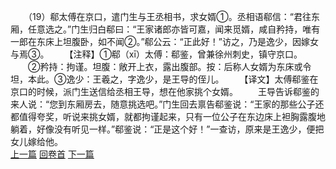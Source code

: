 　　（19）郗太傅在京口，遣门生与王丞相书，求女婿①。丞相语郗信：“君往东厢，任意选之。”门生归白郗曰：“王家诸郎亦皆可嘉，闻来觅婿，咸自矜持，唯有一郎在东床上坦腹卧，如不闻②。”郗公云：“正此好！”访之，乃是逸少，因嫁女与焉③。
　　【注释】①郗（xī）太傅：郗鉴，曾兼徐州刺史，镇守京口。
　　②矜持：拘谨。坦腹：敞开上衣，露出腹部。按：后称人女婿为东床或令坦，本此。③逸少：王羲之，字逸少，是王导的侄儿。
　　【译文】太傅郗鉴在京口的时候，派门生送信给丞相王导，想在他家挑个女婿。
　　王导告诉郗鉴的来人说：“您到东厢房去，随意挑选吧。”门生回去禀告郗鉴说：“王家的那些公子还都值得夸奖，听说来挑女婿，就都拘谨起来，只有一位公子在东边床上袒胸露腹地躺着，好像没有听见一样。”郗鉴说：“正是这个好！”一查访，原来是王逸少，便把女儿嫁给他。
<br>[上一篇](06_18) [回卷首](06_00) [下一篇](06_20)
